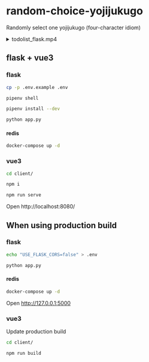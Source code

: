 # random-choice-yojijukugo
Randomly select one yojijukugo (four-character idiom)

<details><summary>todolist_flask.mp4</summary>

<video controls src="https://github.com/user-attachments/assets/8b3e39ad-09b7-45fe-b53b-55d0616f4578" muted="false"></video>

</details>

## flask + vue3

### flask

```bash
cp -p .env.example .env
```

```bash
pipenv shell
```

```bash
pipenv install --dev
```

```bash
python app.py
```

#### redis

```bash
docker-compose up -d
```

### vue3

```bash
cd client/
```

```bash
npm i
```

```bash
npm run serve
```

Open http://localhost:8080/

## When using production build

### flask

```bash
echo "USE_FLASK_CORS=false" > .env
```

```bash
python app.py
```

#### redis

```bash
docker-compose up -d
```

Open http://127.0.0.1:5000

### vue3

Update production build

```bash
cd client/
```

```bash
npm run build
```
